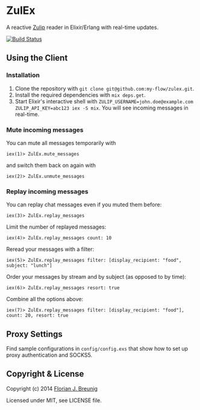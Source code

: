 ZulEx
=====

A reactive [Zulip](https://zulip.com) reader in Elixir/Erlang with real-time updates.

[![Build Status](https://travis-ci.org/my-flow/zulex.svg?branch=master)](https://travis-ci.org/my-flow/zulex)


## Using the Client

### Installation

1. Clone the repository with `git clone git@github.com:my-flow/zulex.git`.
2. Install the required dependencies with `mix deps.get`.
3. Start Elixir's interactive shell with `ZULIP_USERNAME=john.doe@example.com ZULIP_API_KEY=abc123 iex -S mix`. You will see incoming messages in real-time.


### Mute incoming messages
You can mute all messages temporarily with

```
iex(1)> ZulEx.mute_messages
```

and switch them back on again with

```
iex(2)> ZulEx.unmute_messages
```


### Replay incoming messages

You can replay chat messages even if you muted them before:

```
iex(3)> ZulEx.replay_messages
```

Limit the number of replayed messages:

```
iex(4)> ZulEx.replay_messages count: 10
```

Reread your messages with a filter:

```
iex(5)> ZulEx.replay_messages filter: [display_recipient: "food", subject: "lunch"]
```

Order your messages by stream and by subject (as opposed to by time):

```
iex(6)> ZulEx.replay_messages resort: true
```

Combine all the options above:

```
iex(7)> ZulEx.replay_messages filter: [display_recipient: "food"], count: 20, resort: true
```


## Proxy Settings
Find sample configurations in `config/config.exs` that show how to set up proxy authentication and SOCKS5.


## Copyright & License

Copyright (c) 2014 [Florian J. Breunig](http://www.my-flow.com)

Licensed under MIT, see LICENSE file.
